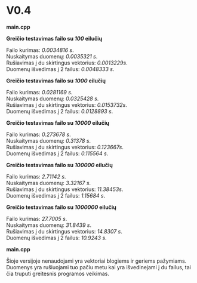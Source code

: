 # V0.4
**main.cpp**

**<p>Greičio testavimas failo su *100* eilučių<p>** 
Failo kurimas: *0.0034816 s*. <br/>
Nuskaitymas duomenų: *0.0035321 s*. <br/>
Rušiavimas į du skirtingus vektorius: *0.0013229s*.<br/>
Duomenų išvedimas į 2 failus: *0.0048333 s*. <br/>

**<p>Greičio testavimas failo su *1000* eilučių<p>** 
Failo kurimas: *0.0281169 s*. <br/>
Nuskaitymas duomenų: *0.0325428 s*. <br/>
Rušiavimas į du skirtingus vektorius: *0.0153732s*.<br/>
Duomenų išvedimas į 2 failus: *0.0128893 s*.<br/>

**<p>Greičio testavimas failo su *10000* eilučių<p>** 
Failo kurimas: *0.273678 s*. <br/>
Nuskaitymas duomenų: *0.31378 s*. <br/>
Rušiavimas į du skirtingus vektorius: *0.123667s*.<br/>
Duomenų išvedimas į 2 failus: *0.115564 s*. <br/>

**<p>Greičio testavimas failo su *100000* eilučių<p>** 
Failo kurimas: *2.71142 s*. <br/>
Nuskaitymas duomenų: *3.32167 s*. <br/>
Rušiavimas į du skirtingus vektorius: *11.38453s*.<br/>
Duomenų išvedimas į 2 failus: *1.15684 s*. <br/>

**<p>Greičio testavimas failo su *1000000* eilučių<p>** 
Failo kurimas: *27.7005 s*. <br/>
Nuskaitymas duomenų: *31.8439 s*. <br/>
Rušiavimas į du skirtingus vektorius: *14.8307 s*.<br/>
Duomenų išvedimas į 2 failus: *10.9243 s*. <br/>

**main.cpp**
<p>Šioje versijoje nenaudojami yra vektoriai blogiems ir geriems pažymiams. Duomenys yra rušiuojami tuo pačiu metu kai yra išvedinejami į du failus, tai čia truputi greitesnis programos veikimas.<p>
